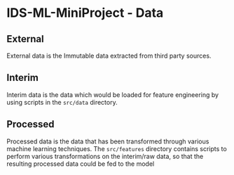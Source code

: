 # IDS-ML-MiniProject - Data

## External

External data is the Immutable data extracted from third party sources.

## Interim

Interim data is the data which would be loaded for feature engineering by using scripts in the `src/data` directory.

## Processed

Processed data is the data that has been transformed through various machine learning techniques. The `src/features` directory contains scripts to perform various transformations on the interim/raw data, so that the resulting processed data could be fed to the model
